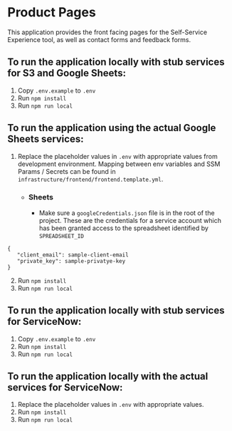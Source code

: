 # Product Pages

This application provides the front facing pages for the Self-Service Experience tool, as well as contact forms and feedback forms.

## To run the application locally with stub services for S3 and Google Sheets:

1. Copy `.env.example` to `.env`
2. Run `npm install`
3. Run `npm run local`

## To run the application using the actual Google Sheets services:

1. Replace the placeholder values in `.env` with appropriate values from development environment. Mapping between env variables and SSM Params / Secrets can be found in `infrastructure/frontend/frontend.template.yml`.
    - ### Sheets
        - Make sure a `googleCredentials.json` file is in the root of the project. These are the credentials for a service account which has been granted access to the spreadsheet identified by `SPREADSHEET_ID`

```
{
   "client_email": sample-client-email
   "private_key": sample-privatye-key
}
```

2. Run `npm install`
3. Run `npm run local`

## To run the application locally with stub services for ServiceNow:

1. Copy `.env.example` to `.env`
2. Run `npm install`
3. Run `npm run local`

## To run the application locally with the actual services for ServiceNow:

1. Replace the placeholder values in `.env` with appropriate values.
2. Run `npm install`
3. Run `npm run local`
